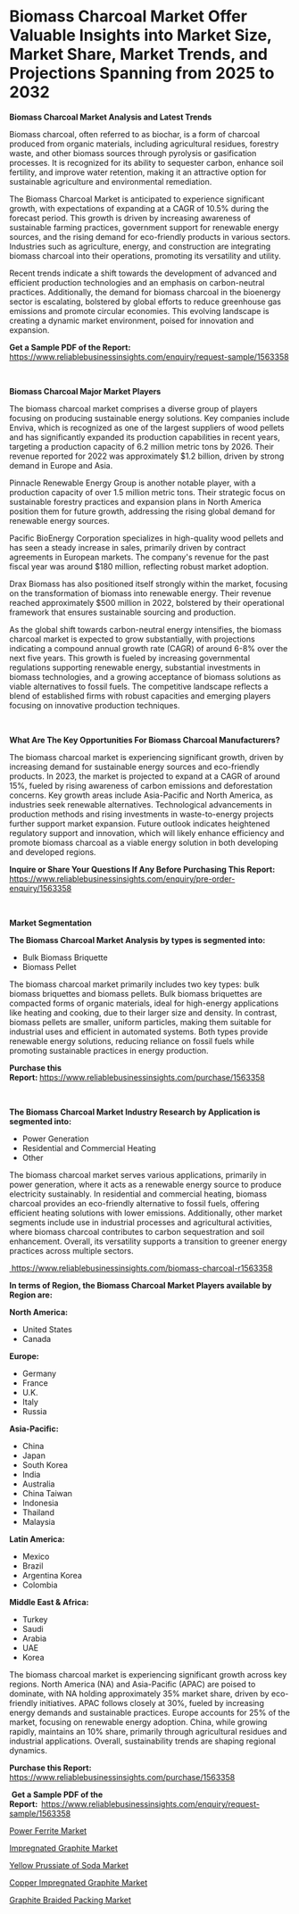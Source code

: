 <p><h1>Biomass Charcoal Market Offer Valuable Insights into Market Size, Market Share, Market Trends, and Projections Spanning from 2025 to 2032</h1></p><p><strong>Biomass Charcoal Market Analysis and Latest Trends</strong></p>
<p><p>Biomass charcoal, often referred to as biochar, is a form of charcoal produced from organic materials, including agricultural residues, forestry waste, and other biomass sources through pyrolysis or gasification processes. It is recognized for its ability to sequester carbon, enhance soil fertility, and improve water retention, making it an attractive option for sustainable agriculture and environmental remediation.</p><p>The Biomass Charcoal Market is anticipated to experience significant growth, with expectations of expanding at a CAGR of 10.5% during the forecast period. This growth is driven by increasing awareness of sustainable farming practices, government support for renewable energy sources, and the rising demand for eco-friendly products in various sectors. Industries such as agriculture, energy, and construction are integrating biomass charcoal into their operations, promoting its versatility and utility.</p><p>Recent trends indicate a shift towards the development of advanced and efficient production technologies and an emphasis on carbon-neutral practices. Additionally, the demand for biomass charcoal in the bioenergy sector is escalating, bolstered by global efforts to reduce greenhouse gas emissions and promote circular economies. This evolving landscape is creating a dynamic market environment, poised for innovation and expansion.</p></p>
<p><strong>Get a Sample PDF of the Report:&nbsp;</strong> <a href="https://www.reliablebusinessinsights.com/enquiry/request-sample/1563358?utm_campaign=1847&utm_medium=2&utm_source=Github&utm_content=ia&utm_term=30012025&utm_id=biomass-charcoal">https://www.reliablebusinessinsights.com/enquiry/request-sample/1563358</a></p>
<p>&nbsp;</p>
<p><strong>Biomass Charcoal Major Market Players</strong></p>
<p><p>The biomass charcoal market comprises a diverse group of players focusing on producing sustainable energy solutions. Key companies include Enviva, which is recognized as one of the largest suppliers of wood pellets and has significantly expanded its production capabilities in recent years, targeting a production capacity of 6.2 million metric tons by 2026. Their revenue reported for 2022 was approximately $1.2 billion, driven by strong demand in Europe and Asia.</p><p>Pinnacle Renewable Energy Group is another notable player, with a production capacity of over 1.5 million metric tons. Their strategic focus on sustainable forestry practices and expansion plans in North America position them for future growth, addressing the rising global demand for renewable energy sources.</p><p>Pacific BioEnergy Corporation specializes in high-quality wood pellets and has seen a steady increase in sales, primarily driven by contract agreements in European markets. The company's revenue for the past fiscal year was around $180 million, reflecting robust market adoption.</p><p>Drax Biomass has also positioned itself strongly within the market, focusing on the transformation of biomass into renewable energy. Their revenue reached approximately $500 million in 2022, bolstered by their operational framework that ensures sustainable sourcing and production.</p><p>As the global shift towards carbon-neutral energy intensifies, the biomass charcoal market is expected to grow substantially, with projections indicating a compound annual growth rate (CAGR) of around 6-8% over the next five years. This growth is fueled by increasing governmental regulations supporting renewable energy, substantial investments in biomass technologies, and a growing acceptance of biomass solutions as viable alternatives to fossil fuels. The competitive landscape reflects a blend of established firms with robust capacities and emerging players focusing on innovative production techniques.</p></p>
<p>&nbsp;</p>
<p><strong>What Are The Key Opportunities For Biomass Charcoal Manufacturers?</strong></p>
<p><p>The biomass charcoal market is experiencing significant growth, driven by increasing demand for sustainable energy sources and eco-friendly products. In 2023, the market is projected to expand at a CAGR of around 15%, fueled by rising awareness of carbon emissions and deforestation concerns. Key growth areas include Asia-Pacific and North America, as industries seek renewable alternatives. Technological advancements in production methods and rising investments in waste-to-energy projects further support market expansion. Future outlook indicates heightened regulatory support and innovation, which will likely enhance efficiency and promote biomass charcoal as a viable energy solution in both developing and developed regions.</p></p>
<p><strong>Inquire or Share Your Questions If Any Before Purchasing This Report:</strong> <a href="https://www.reliablebusinessinsights.com/enquiry/pre-order-enquiry/1563358?utm_campaign=1847&utm_medium=2&utm_source=Github&utm_content=ia&utm_term=30012025&utm_id=biomass-charcoal">https://www.reliablebusinessinsights.com/enquiry/pre-order-enquiry/1563358</a></p>
<p>&nbsp;</p>
<p><strong>Market Segmentation</strong></p>
<p><strong>The Biomass Charcoal Market Analysis by types is segmented into:</strong></p>
<p><ul><li>Bulk Biomass Briquette</li><li>Biomass Pellet</li></ul></p>
<p><p>The biomass charcoal market primarily includes two key types: bulk biomass briquettes and biomass pellets. Bulk biomass briquettes are compacted forms of organic materials, ideal for high-energy applications like heating and cooking, due to their larger size and density. In contrast, biomass pellets are smaller, uniform particles, making them suitable for industrial uses and efficient in automated systems. Both types provide renewable energy solutions, reducing reliance on fossil fuels while promoting sustainable practices in energy production.</p></p>
<p><strong>Purchase this Report:&nbsp;</strong><a href="https://www.reliablebusinessinsights.com/purchase/1563358?utm_campaign=1847&utm_medium=2&utm_source=Github&utm_content=ia&utm_term=30012025&utm_id=biomass-charcoal">https://www.reliablebusinessinsights.com/purchase/1563358</a></p>
<p>&nbsp;</p>
<p><strong>The Biomass Charcoal Market Industry Research by Application is segmented into:</strong></p>
<p><ul><li>Power Generation</li><li>Residential and Commercial Heating</li><li>Other</li></ul></p>
<p><p>The biomass charcoal market serves various applications, primarily in power generation, where it acts as a renewable energy source to produce electricity sustainably. In residential and commercial heating, biomass charcoal provides an eco-friendly alternative to fossil fuels, offering efficient heating solutions with lower emissions. Additionally, other market segments include use in industrial processes and agricultural activities, where biomass charcoal contributes to carbon sequestration and soil enhancement. Overall, its versatility supports a transition to greener energy practices across multiple sectors.</p></p>
<p><a href="https://www.reliablebusinessinsights.com/biomass-charcoal-r1563358?utm_campaign=1847&utm_medium=2&utm_source=Github&utm_content=ia&utm_term=30012025&utm_id=biomass-charcoal">&nbsp;https://www.reliablebusinessinsights.com/biomass-charcoal-r1563358</a></p>
<p><strong>In terms of Region, the Biomass Charcoal Market Players available by Region are:</strong></p>
<p>
    <p> <strong> North America: </strong>
        <ul>
            <li>United States</li>
            <li>Canada</li>
        </ul>
        </p> 
    <p> <strong> Europe: </strong>
        <ul>
            <li>Germany</li>
            <li>France</li>
            <li>U.K.</li>
            <li>Italy</li>
            <li>Russia</li>
        </ul>
        </p> 
    <p> <strong> Asia-Pacific: </strong>
        <ul>
            <li>China</li>
            <li>Japan</li>
            <li>South Korea</li>
            <li>India</li>
            <li>Australia</li>
            <li>China Taiwan</li>
            <li>Indonesia</li>
            <li>Thailand</li>
            <li>Malaysia</li>
        </ul>
        </p> 
    <p> <strong> Latin America: </strong>
        <ul>
            <li>Mexico</li>
            <li>Brazil</li>
            <li>Argentina Korea</li>
            <li>Colombia</li>
        </ul>
        </p> 
    <p> <strong> Middle East & Africa: </strong>
        <ul>
            <li>Turkey</li>
            <li>Saudi</li>
            <li>Arabia</li>
            <li>UAE</li>
            <li>Korea</li>
        </ul>
    </p>
    </p>
<p><p>The biomass charcoal market is experiencing significant growth across key regions. North America (NA) and Asia-Pacific (APAC) are poised to dominate, with NA holding approximately 35% market share, driven by eco-friendly initiatives. APAC follows closely at 30%, fueled by increasing energy demands and sustainable practices. Europe accounts for 25% of the market, focusing on renewable energy adoption. China, while growing rapidly, maintains an 10% share, primarily through agricultural residues and industrial applications. Overall, sustainability trends are shaping regional dynamics.</p></p>
<p><strong>Purchase this Report: </strong><a href="https://www.reliablebusinessinsights.com/purchase/1563358?utm_campaign=1847&utm_medium=2&utm_source=Github&utm_content=ia&utm_term=30012025&utm_id=biomass-charcoal">https://www.reliablebusinessinsights.com/purchase/1563358</a></p>
<p>&nbsp;<strong>Get a Sample PDF of the Report:&nbsp;&nbsp;</strong><a href="https://www.reliablebusinessinsights.com/enquiry/request-sample/1563358?utm_campaign=1847&utm_medium=2&utm_source=Github&utm_content=ia&utm_term=30012025&utm_id=biomass-charcoal">https://www.reliablebusinessinsights.com/enquiry/request-sample/1563358</a></p>
<p><strong></strong></p>
<p><p><a href="https://github.com/jaquelynhasenaue8/Market-Research-Report-List-1/blob/main/power-ferrite-market.md?utm_campaign=1847&utm_medium=2&utm_source=Github&utm_content=ia&utm_term=30012025&utm_id=biomass-charcoal">Power Ferrite Market</a></p><p><a href="https://github.com/xanaanenkaly/Market-Research-Report-List-1/blob/main/impregnated-graphite-market.md?utm_campaign=1847&utm_medium=2&utm_source=Github&utm_content=ia&utm_term=30012025&utm_id=biomass-charcoal">Impregnated Graphite Market</a></p><p><a href="https://github.com/memorirummy/Market-Research-Report-List-1/blob/main/yellow-prussiate-of-soda-market.md?utm_campaign=1847&utm_medium=2&utm_source=Github&utm_content=ia&utm_term=30012025&utm_id=biomass-charcoal">Yellow Prussiate of Soda Market</a></p><p><a href="https://github.com/texterfredia780/Market-Research-Report-List-1/blob/main/copper-impregnated-graphite-market.md?utm_campaign=1847&utm_medium=2&utm_source=Github&utm_content=ia&utm_term=30012025&utm_id=biomass-charcoal">Copper Impregnated Graphite Market</a></p><p><a href="https://github.com/phumlaaijem/Market-Research-Report-List-1/blob/main/graphite-braided-packing-market.md?utm_campaign=1847&utm_medium=2&utm_source=Github&utm_content=ia&utm_term=30012025&utm_id=biomass-charcoal">Graphite Braided Packing Market</a></p></p>